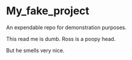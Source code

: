 # My_fake_project
An expendable repo for demonstration purposes.


This read me is dumb. Ross is a poopy head.

But he smells very nice.